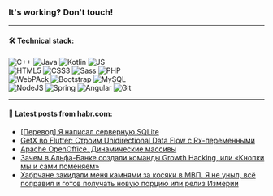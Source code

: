 ### It's working? Don't touch!

---

#### 🛠️ Technical stack:

![C++](https://img.shields.io/badge/C++-informational?logo=c%2B%2B&style=flat&logoColor=white&color=9C033A)
![Java](https://img.shields.io/badge/Java-informational?logo=java&style=flat&logoColor=white&color=007396)
![Kotlin](https://img.shields.io/badge/Kotlin-informational?logo=Kotlin&style=flat&logoColor=white&color=0095D5)
![JS](https://img.shields.io/badge/JS-informational?logo=javaScript&style=flat&logoColor=black&color=F7Df1E) <br>
![HTML5](https://img.shields.io/badge/HTML5-informational?logo=html5&style=flat&logoColor=white&color=E34F26)
![CSS3](https://img.shields.io/badge/CSS3-informational?logo=css3&style=flat&logoColor=white&color=157286)
![Sass](https://img.shields.io/badge/Saas-informational?logo=sass&style=flat&logoColor=white&color=hotpink)
![PHP](https://img.shields.io/badge/PHP-informational?logo=php&style=flat&logoColor=white&color=777BB4) <br>
![WebPAck](https://img.shields.io/badge/WebPack-informational?logo=webPack&style=flat&logoColor=white&color=FF6F00)
![Bootstrap](https://img.shields.io/badge/Bootstrap-informational?logo=Bootstrap&style=flat&logoColor=white&color=7952B3)
![MySQL](https://img.shields.io/badge/MySQL-informational?logo=MySQL&style=flat&logoColor=white&color=00f) <br>
![NodeJS](https://img.shields.io/badge/NodeJS-informational?logo=node.js&style=flat&logoColor=white&color=43853D)
![Spring](https://img.shields.io/badge/Spring-informational?logo=Spring&style=flat&logoColor=white&color=0A9EDC)
![Angular](https://img.shields.io/badge/Vue-informational?logo=vue.js&style=flat&logoColor=white&color=red)
![Git](https://img.shields.io/badge/Git-informational?logo=git&style=flat&logoColor=white&color=darkorange)

___

#### 💬 Latest posts from habr.com:

<!-- BLOG-POST-LIST:START -->
- [[Перевод] Я написал серверную SQLite](https://habr.com/ru/post/665708/?utm_source=habrahabr&utm_medium=rss&utm_campaign=665708)
- [GetX во Flutter: Строим Unidirectional Data Flow с Rx-переменными](https://habr.com/ru/post/665676/?utm_source=habrahabr&utm_medium=rss&utm_campaign=665676)
- [Apache OpenOffice. Динамические массивы](https://habr.com/ru/post/665674/?utm_source=habrahabr&utm_medium=rss&utm_campaign=665674)
- [Зачем в Альфа-Банке создали команды Growth Hacking, или «Кнопки мы и сами поменяем»](https://habr.com/ru/post/665594/?utm_source=habrahabr&utm_medium=rss&utm_campaign=665594)
- [Хабрчане закидали меня камнями за косяки в МВП. Я не уныл, всё поправил и готов получать новую порцию или релиз Измерии](https://habr.com/ru/post/665656/?utm_source=habrahabr&utm_medium=rss&utm_campaign=665656)
<!-- BLOG-POST-LIST:END -->
